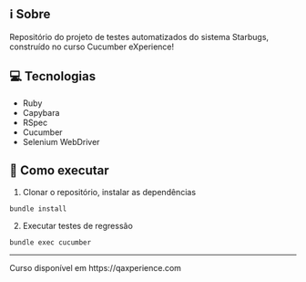 ## ℹ️ Sobre

Repositório do projeto de testes automatizados do sistema Starbugs, construído no curso Cucumber eXperience!

## 💻 Tecnologias
- Ruby
- Capybara
- RSpec
- Cucumber
- Selenium WebDriver

## 🤖 Como executar

1. Clonar o repositório, instalar as dependências
```
bundle install
```

2. Executar testes de regressão
```
bundle exec cucumber
```

<hr>
Curso disponível em https://qaxperience.com